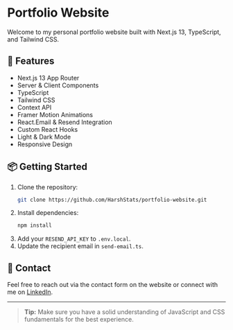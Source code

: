 # Portfolio Website

Welcome to my personal portfolio website built with Next.js 13, TypeScript, and Tailwind CSS.

## 🚀 Features

- Next.js 13 App Router
- Server & Client Components
- TypeScript
- Tailwind CSS
- Context API
- Framer Motion Animations
- React.Email & Resend Integration
- Custom React Hooks
- Light & Dark Mode
- Responsive Design

## 📦 Getting Started

1. Clone the repository:
    ```bash
    git clone https://github.com/HarshStats/portfolio-website.git
    ```
2. Install dependencies:
    ```bash
    npm install
    ```
3. Add your `RESEND_API_KEY` to `.env.local`.
4. Update the recipient email in `send-email.ts`.

## 📧 Contact

Feel free to reach out via the contact form on the website or connect with me on [LinkedIn](https://www.linkedin.com/in/harshweb98/).

---

> **Tip:** Make sure you have a solid understanding of JavaScript and CSS fundamentals for the best experience.

